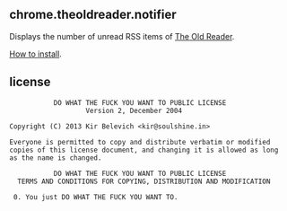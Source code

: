 ## chrome.theoldreader.notifier

Displays the number of unread RSS items of [The Old Reader](https://theoldreader.com/).

[How to install](http://developer.chrome.com/extensions/getstarted.html#unpacked).

## license

```
           DO WHAT THE FUCK YOU WANT TO PUBLIC LICENSE
                   Version 2, December 2004

Copyright (C) 2013 Kir Belevich <kir@soulshine.in>

Everyone is permitted to copy and distribute verbatim or modified
copies of this license document, and changing it is allowed as long
as the name is changed.

           DO WHAT THE FUCK YOU WANT TO PUBLIC LICENSE
  TERMS AND CONDITIONS FOR COPYING, DISTRIBUTION AND MODIFICATION

 0. You just DO WHAT THE FUCK YOU WANT TO.
